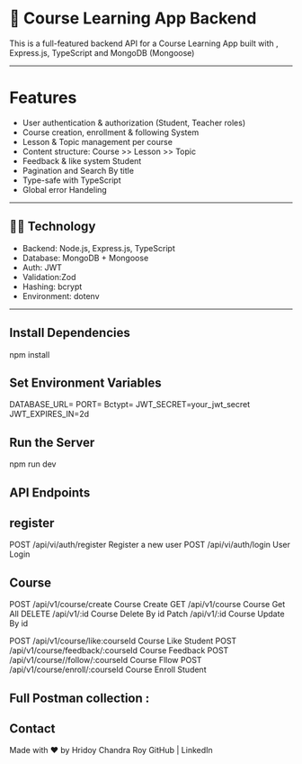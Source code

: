 

# 📘 Course Learning App Backend

This is a full-featured backend API for a Course Learning App built with , Express.js, TypeScript and MongoDB (Mongoose)

---
# Features

- User authentication & authorization (Student, Teacher roles)
- Course creation, enrollment & following System
- Lesson & Topic management per course
- Content structure: Course >> Lesson >> Topic
- Feedback & like system Student
- Pagination and Search By title
- Type-safe with TypeScript
- Global error Handeling 

---

## 🧑‍💻 Technology

- Backend: Node.js, Express.js, TypeScript
- Database: MongoDB + Mongoose
- Auth: JWT
- Validation:Zod 
- Hashing: bcrypt
- Environment: dotenv

---

##  Install Dependencies

npm install


## Set Environment Variables

DATABASE_URL=
PORT=
Bctypt=
JWT_SECRET=your_jwt_secret
JWT_EXPIRES_IN=2d

## Run the Server
npm run dev

##  API Endpoints

##  register
POST	/api/vi/auth/register	Register a new user
POST	/api/vi/auth/login	    User Login 
## Course

POST     /api/v1/course/create               Course Create
GET      /api/v1/course                      Course Get All 
DELETE   /api/v1/:id                        Course Delete By id
Patch    /api/v1/:id                        Course Update By id
   
POST    /api/v1/course/like:courseId        Course Like Student
POST    /api/v1/course/feedback/:courseId   Course Feedback
POST    /api/v1/course//follow/:courseId    Course Fllow
POST    /api/v1/course/enroll/:courseId     Course Enroll Student


## Full Postman collection :
 <!-- ## https://api.postman.com/collections/34266685-492500a1-fb37-4743-977f-a50e27fe9330?access_key=PMAT-01JS1JGN3WP4P52Y8T589M7B3C -->

##  Contact
Made with ❤️ by Hridoy Chandra Roy
GitHub | LinkedIn